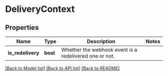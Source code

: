 # DeliveryContext

## Properties

Name | Type | Description | Notes
------------ | ------------- | ------------- | -------------
**is_redelivery** | **bool** | Whether the webhook event is a redelivered one or not. | 

[[Back to Model list]](../README.md#documentation-for-models) [[Back to API list]](../README.md#documentation-for-api-endpoints) [[Back to README]](../README.md)



